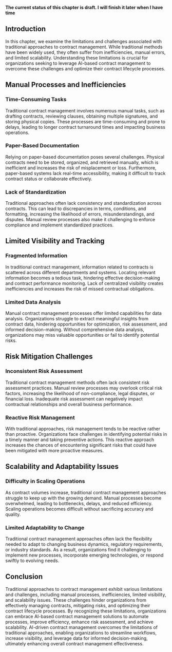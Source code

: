 **The current status of this chapter is draft. I will finish it later when I have time**

Introduction
------------

In this chapter, we examine the limitations and challenges associated with traditional approaches to contract management. While traditional methods have been widely used, they often suffer from inefficiencies, manual errors, and limited scalability. Understanding these limitations is crucial for organizations seeking to leverage AI-based contract management to overcome these challenges and optimize their contract lifecycle processes.

Manual Processes and Inefficiencies
-----------------------------------

### Time-Consuming Tasks

Traditional contract management involves numerous manual tasks, such as drafting contracts, reviewing clauses, obtaining multiple signatures, and storing physical copies. These processes are time-consuming and prone to delays, leading to longer contract turnaround times and impacting business operations.

### Paper-Based Documentation

Relying on paper-based documentation poses several challenges. Physical contracts need to be stored, organized, and retrieved manually, which is inefficient and increases the risk of misplacement or loss. Furthermore, paper-based systems lack real-time accessibility, making it difficult to track contract status or collaborate effectively.

### Lack of Standardization

Traditional approaches often lack consistency and standardization across contracts. This can lead to discrepancies in terms, conditions, and formatting, increasing the likelihood of errors, misunderstandings, and disputes. Manual review processes also make it challenging to enforce compliance and implement standardized practices.

Limited Visibility and Tracking
-------------------------------

### Fragmented Information

In traditional contract management, information related to contracts is scattered across different departments and systems. Locating relevant information becomes a tedious task, hindering effective decision-making and contract performance monitoring. Lack of centralized visibility creates inefficiencies and increases the risk of missed contractual obligations.

### Limited Data Analysis

Manual contract management processes offer limited capabilities for data analysis. Organizations struggle to extract meaningful insights from contract data, hindering opportunities for optimization, risk assessment, and informed decision-making. Without comprehensive data analysis, organizations may miss valuable opportunities or fail to identify potential risks.

Risk Mitigation Challenges
--------------------------

### Inconsistent Risk Assessment

Traditional contract management methods often lack consistent risk assessment practices. Manual review processes may overlook critical risk factors, increasing the likelihood of non-compliance, legal disputes, or financial loss. Inadequate risk assessment can negatively impact contractual relationships and overall business performance.

### Reactive Risk Management

With traditional approaches, risk management tends to be reactive rather than proactive. Organizations face challenges in identifying potential risks in a timely manner and taking preventive actions. This reactive approach increases the chances of encountering significant risks that could have been mitigated with more proactive measures.

Scalability and Adaptability Issues
-----------------------------------

### Difficulty in Scaling Operations

As contract volumes increase, traditional contract management approaches struggle to keep up with the growing demand. Manual processes become overwhelmed, leading to bottlenecks, delays, and reduced efficiency. Scaling operations becomes difficult without sacrificing accuracy and quality.

### Limited Adaptability to Change

Traditional contract management approaches often lack the flexibility needed to adapt to changing business dynamics, regulatory requirements, or industry standards. As a result, organizations find it challenging to implement new processes, incorporate emerging technologies, or respond swiftly to evolving needs.

Conclusion
----------

Traditional approaches to contract management exhibit various limitations and challenges, including manual processes, inefficiencies, limited visibility, and scalability issues. These challenges hinder organizations from effectively managing contracts, mitigating risks, and optimizing their contract lifecycle processes. By recognizing these limitations, organizations can embrace AI-based contract management solutions to automate processes, improve efficiency, enhance risk assessment, and achieve scalability. AI-driven contract management overcomes the limitations of traditional approaches, enabling organizations to streamline workflows, increase visibility, and leverage data for informed decision-making, ultimately enhancing overall contract management effectiveness.
